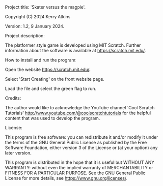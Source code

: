 Project title: 'Skater versus the magpie'. 

Copyright (C) 2024 Kerry Atkins

Version: 1.2, 9 January 2024.

Project description:

The platformer style game is developed using MIT Scratch. Further information about the software is available at <https://scratch.mit.edu/>.

How to install and run the program:

Open the website https://scratch.mit.edu/.

Select 'Start Creating' on the front website page.

Load the file and select the green flag to run.

Credits:

The author would like to acknowledge the YouTube channel 'Cool Scratch Tutorials' <http://www.youtube.com/@coolscratchtutorials> for the helpful content
that was used to develop the program.

License:

This program is free software: you can redistribute it and/or modify it under the terms of the GNU General Public License as published by
the Free Software Foundation, either version 3 of the License or (at your option) any later version.

This program is distributed in the hope that it is useful but WITHOUT ANY WARRANTY: without even the implied warranty of 
MERCHANTABILITY or FITNESS FOR A PARTICULAR PURPOSE. See the GNU General Public License for more details, see
<https://www.gnu.org/licenses/>.




